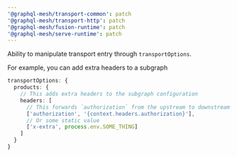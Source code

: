 ```yaml
---
'@graphql-mesh/transport-common': patch
'@graphql-mesh/transport-http': patch
'@graphql-mesh/fusion-runtime': patch
'@graphql-mesh/serve-runtime': patch
---
```


Ability to manipulate transport entry through `transportOptions`.

For example, you can add extra headers to a subgraph

```ts
transportOptions: {
  products: {
    // This adds extra headers to the subgraph configuration
    headers: [
      // This forwards `authorization` from the upstream to downstream
      ['authorization', '{context.headers.authorization}'],
      // Or some static value
      ['x-extra', process.env.SOME_THING]
    ]
  }
}
```
